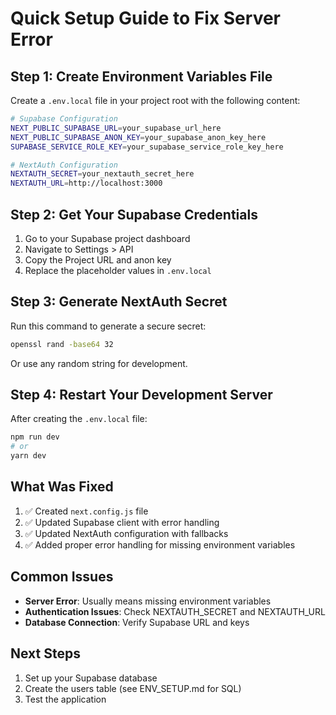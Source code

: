 # Quick Setup Guide to Fix Server Error

## Step 1: Create Environment Variables File

Create a `.env.local` file in your project root with the following content:

```bash
# Supabase Configuration
NEXT_PUBLIC_SUPABASE_URL=your_supabase_url_here
NEXT_PUBLIC_SUPABASE_ANON_KEY=your_supabase_anon_key_here
SUPABASE_SERVICE_ROLE_KEY=your_supabase_service_role_key_here

# NextAuth Configuration
NEXTAUTH_SECRET=your_nextauth_secret_here
NEXTAUTH_URL=http://localhost:3000
```

## Step 2: Get Your Supabase Credentials

1. Go to your Supabase project dashboard
2. Navigate to Settings > API
3. Copy the Project URL and anon key
4. Replace the placeholder values in `.env.local`

## Step 3: Generate NextAuth Secret

Run this command to generate a secure secret:
```bash
openssl rand -base64 32
```
Or use any random string for development.

## Step 4: Restart Your Development Server

After creating the `.env.local` file:
```bash
npm run dev
# or
yarn dev
```

## What Was Fixed

1. ✅ Created `next.config.js` file
2. ✅ Updated Supabase client with error handling
3. ✅ Updated NextAuth configuration with fallbacks
4. ✅ Added proper error handling for missing environment variables

## Common Issues

- **Server Error**: Usually means missing environment variables
- **Authentication Issues**: Check NEXTAUTH_SECRET and NEXTAUTH_URL
- **Database Connection**: Verify Supabase URL and keys

## Next Steps

1. Set up your Supabase database
2. Create the users table (see ENV_SETUP.md for SQL)
3. Test the application
